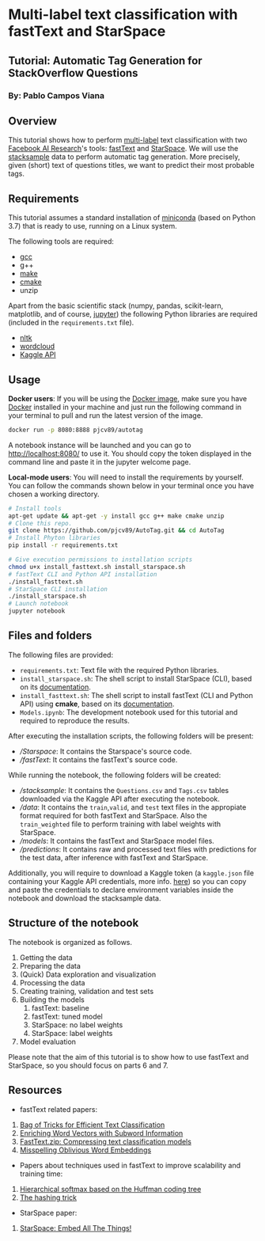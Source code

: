 # Multi-label text classification with fastText and StarSpace

## Tutorial: Automatic Tag Generation for StackOverflow Questions

### By: Pablo Campos Viana

## Overview
This tutorial shows how to perform [multi-label]([https://en.wikipedia.org/wiki/Multi-label_classification](https://en.wikipedia.org/wiki/Multi-label_classification)) text classification with two [Facebook AI Research](https://ai.facebook.com/)'s tools: [fastText](https://fasttext.cc/) and [StarSpace](https://research.fb.com/downloads/starspace/). We will use the [stacksample](https://www.kaggle.com/stackoverflow/stacksample) data to perform automatic tag generation. More precisely, given (short) text of questions titles, we want to predict their most probable tags. 

## Requirements

This tutorial assumes a standard installation of [miniconda](https://docs.conda.io/en/latest/miniconda.html) (based on Python 3.7) that is ready to use, running on a Linux system.

The following tools are required:

- [gcc]([https://gcc.gnu.org/](https://gcc.gnu.org/))
- g++
- [make]([https://www.gnu.org/software/make/](https://www.gnu.org/software/make/))
- [cmake]([https://cmake.org/](https://cmake.org/))
- unzip

Apart from the basic scientific stack (numpy, pandas, scikit-learn, matplotlib, and of course, [jupyter](https://pypi.org/project/jupyter/)) the following Python libraries are required (included in the `requirements.txt` file).
 
- [nltk](https://pypi.org/project/nltk/)
- [wordcloud](https://pypi.org/project/wordcloud/)
-  [Kaggle API](https://pypi.org/project/kaggle/)

## Usage 

**Docker users**: If you will be using the [Docker image](https://hub.docker.com/r/pjcv89/autotag), make sure you have [Docker](https://www.docker.com/get-started) installed in your machine and just run the following command in your terminal to pull and run the latest version of the image.

```bash
docker run -p 8080:8888 pjcv89/autotag
```
A notebook instance will be launched and you can go to [http://localhost:8080/](http://localhost:8080/) to use it. You should copy the token displayed in the command line and paste it in the jupyter welcome page.

**Local-mode users**:  You will need to install the requirements by yourself.  You can follow the commands shown below in your terminal once you have chosen a working directory.

```bash
# Install tools
apt-get update && apt-get -y install gcc g++ make cmake unzip
# Clone this repo.
git clone https://github.com/pjcv89/AutoTag.git && cd AutoTag
# Install Phyton libraries
pip install -r requirements.txt

# Give execution permissions to installation scripts
chmod u+x install_fasttext.sh install_starspace.sh
# fastText CLI and Python API installation
./install_fasttext.sh
# StarSpace CLI installation
./install_starspace.sh
# Launch notebook
jupyter notebook
```

## Files and folders

The following files are provided:

- ``requirements.txt``: Text file with the required Python libraries.
- ``install_starspace.sh``: The shell script to install StarSpace (CLI), based on its [documentation]([https://github.com/facebookresearch/StarSpace](https://github.com/facebookresearch/StarSpace)).
- ``install_fasttext.sh``: The shell script to install fastText (CLI and Python API) using **cmake**, based on its [documentation]([https://github.com/facebookresearch/fastText#building-fasttext-using-cmake](https://github.com/facebookresearch/fastText#building-fasttext-using-cmake)).
- ``Models.ipynb``: The development notebook used for this tutorial and required to reproduce the results.

After executing the installation scripts, the following folders will be present:
- */Starspace*: It contains the Starspace's source code.
- */fastText*: It contains the fastText's source code.

While running the notebook, the following folders will be created:
- */stacksample*: It contains the  ``Questions.csv`` and ``Tags.csv`` tables downloaded via the Kaggle API after executing the notebook.
- */data*: It contains the ``train``,``valid``, and ``test`` text files in the appropiate format required for both fastText and StarSpace. Also the ``train_weighted`` file to perform training with label weights with StarSpace. 
- */models*: It contains the fastText and StarSpace model files.
- */predictions*: It contains raw and processed text files with predictions for the test data, after inference with fastText and StarSpace.

Additionally, you will require to download a Kaggle token (a `kaggle.json` file containing your Kaggle API credentials, more info. [here](https://github.com/Kaggle/kaggle-api)) so you can copy and paste the credentials to declare environment variables inside the notebook and download the stacksample data.

## Structure of the notebook

The notebook is organized as follows.

1. Getting the data
2. Preparing the data
3. (Quick) Data exploration and visualization
4. Processing the data
5. Creating training, validation and test sets
6. Building the models
	1. fastText: baseline
	2. fastText: tuned model
	3. StarSpace: no label weights
	4. StarSpace: label weights
7. Model evaluation

Please note that the aim of this tutorial is to show how to use fastText and StarSpace, so you should focus on parts 6 and 7.

## Resources

- fastText related papers:

1. [Bag of Tricks for Efficient Text Classification](https://arxiv.org/abs/1607.01759)
2. [Enriching Word Vectors with Subword Information](https://arxiv.org/abs/1607.04606)
3. [FastText.zip: Compressing text classification models](https://arxiv.org/abs/1612.03651)
4. [Misspelling Oblivious Word Embeddings](https://arxiv.org/abs/1905.09755)

- Papers about techniques used in fastText to improve scalability and training time:

1. [Hierarchical softmax based on the Huffman coding tree](https://arxiv.org/abs/1301.3781)
2. [The hashing trick](https://arxiv.org/abs/0902.2206)
	
- StarSpace paper:
1. [StarSpace: Embed All The Things!](https://arxiv.org/abs/1709.03856)
